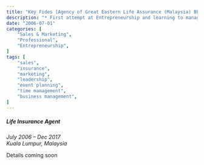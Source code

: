 ```yaml
---
title: "Key Fides [Agency of Great Eastern Life Assurance (Malaysia) Bhd]"
description: "* First attempt at Entrepreneurship and learning to manage time to be more cost-effective and profitable.\n* Managed clients’ medical and insurance portfolios by assessing risks for individuals, families and businesses, to make proper recommendations."
date: "2006-07-01"
categories: [
    "Sales & Marketing",
    "Professional",
    "Entrepreneurship",
]
tags: [
    "sales",
    "insurance",
    "marketing",
    "leadership",
    "event planning",
    "time management",
    "business management",
]
---
```


##### Life Insurance Agent
*July 2006 – Dec 2017*  
*Kuala Lumpur, Malaysia*

Details coming soon